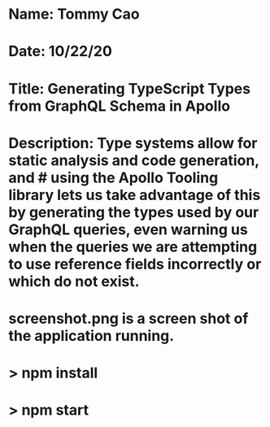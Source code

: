 # Name: Tommy Cao
# Date: 10/22/20
# Title: Generating TypeScript Types from GraphQL Schema in Apollo

# Description: Type systems allow for static analysis and code generation, and # using the Apollo Tooling library lets us take advantage of this by generating the types used by our GraphQL queries, even warning us when the queries we are attempting to use reference fields incorrectly or which do not exist. 

# screenshot.png is a screen shot of the application running.

# > npm install
# > npm start
